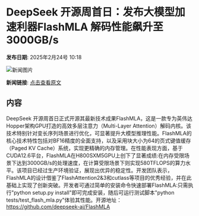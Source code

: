 # DeepSeek 开源周首日：发布大模型加速利器FlashMLA 解码性能飙升至3000GB/s

**发布日期**: 2025年2月24号 10:18

![新闻图片](https://pic.chinaz.com/picmap/thumb/202502051542238080_0.jpg)

**新闻链接**: [点击查看原文](https://www.aibase.com/zh/news/15641)

## 内容

DeepSeek 开源周首日正式开源其最新技术成果FlashMLA，这是一款专为英伟达Hopper架构GPU打造的高效多层注意力（Multi-Layer Attention）解码内核。该技术特别针对变长序列场景进行优化，可显著提升大模型推理性能。FlashMLA的核心技术特性包括对BF16精度的全面支持，以及采用块大小为64的页式键值缓存（Paged KV Cache）系统，实现更精确的内存管理。在性能表现方面，基于CUDA12.6平台，FlashMLA在H800SXM5GPU上创下了显著成绩:在内存受限场景下达到3000GB/s的处理速度，在计算受限场景下则实现580TFLOPS的算力水平。该项目已经过生产环境验证，展现出优异的稳定性。开发团队表示，FlashMLA的设计借鉴了FlashAttention2&3和cutlass等项目的优秀经验，并在此基础上实现了创新突破。开发者可通过简单的安装命令快速部署FlashMLA:只需执行"python setup.py install"即可完成安装，随后可运行测试脚本"python tests/test_flash_mla.py"体验其性能。开源地址：https://github.com/deepseek-ai/FlashMLA
